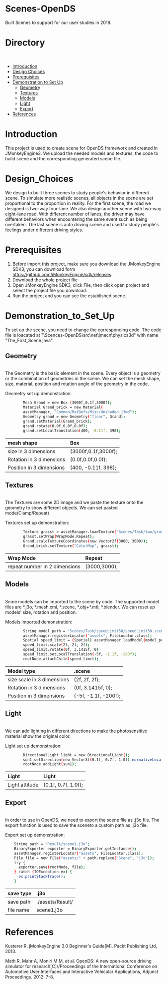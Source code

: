 # Scenes-OpenDS
Built Scenes to support for our user studies in 2019.

Directory
=========
</br>


<!--ts-->
   * [Introduction](#Introduction)
   * [Design Choices](#Design_Choices)
   * [Prerequisites](#Prerequisites)
   * [Demonstration to Set Up](#Demonstration_to_Set_Up)
      * [Geometry](#Geometry)
      * [Textures](#Textures)
      * [Models](#Models)
      * [Light](#Light)
      * [Export](#Export)
   * [References](#References)
   
<!--te-->
   
Introduction
============

This project is used to create scene for OpenDS framework and created in JMonkeyEngine3. We upload the needed models and textures, the code to build scene and the corresponding generated scene file.

Design_Choices
============

We design to built three scenes to study people's behavior in different scene. To simulate more realistic scenes, all objects in the scene are set proportional to the proportion in reality. For the first scene, the road we designed is two-way four-lane. We also design another scene with two-way eight-lane road. With different number of lanes, the driver may have different behaviors when encountering the same event such as being overtaken. The last scene is auto driving scene and used to study people's feelings under different driving styles.

Prerequisites
============

1. Before import this project, make sure you download the JMonkeyEngine SDK3, you can download form https://github.com/jMonkeyEngine/sdk/releases.
2. Download the whole project flie
3. Open JMonkeyEngine SDK3, click File, then click open project and select the project file you download.
4. Run the project and you can see the established scene.

Demonstration_to_Set_Up
========

To set up the scene, you need to change the corresponding code. The code file is loacated at "\Scences-OpenDS\src\net\jmecn\physics3d" with name "The_First_Scene.java".

Geometry
-----
<br>
The Geometry is the basic element in the scene. Every object is a geometry or the combination of geometries in the scene. We can set the mesh shape,  size, material, position and rotation angle of the geometry in the code.
<br>

Geometry set up demonstration:

```bash
        Mesh Grand = new Box (3000f,0.1f,3000f);
        Material Grand_brick = new Material(
        assetManager, "Common/MatDefs/Misc/Unshaded.j3md");	
        Geometry grand = new Geometry("floor", Grand); 
        grand.setMaterial(Grand_brick);
        grand.rotate(0.0f,0.0f,0.0f);
        grand.setLocalTranslation(400, -0.11f, 398);
```
mesh shape|	Box
:- | :-
size in 3 dimensions|	(3000f,0.1f,3000f);
Rotation in 3 dimensions	|(0.0f,0.0f,0.0f);
Position in 3 dimensions	|(400, -0.11f, 398);


Textures
-----
<br>
The Textures are some 2D image and we paste the texture onto the geometry to show different objects. We can set pasted mode(Clamp/Repeat)
<br>

Textures set up demonstration:

```bash
        Texture grasst = assetManager.loadTexture("Scenes/Task/two/grass.png");
        grasst.setWrap(WrapMode.Repeat);
        Grand.scaleTextureCoordinates(new Vector2f(3000, 3000));
        Grand_brick.setTexture("ColorMap", grasst);
```
Wrap Mode|	Repeat
:- | :-
repeat number in 2 dimensions|	(3000,3000);

Models
-----
<br>
Some models can be imported to the scene by code. The supported model files are *.j3o, *.mesh.xml, *.scene, *.obj+*.mtl, *.blender.
We can reset up models' size, rotation and position.
<br>

Models Imported demonstration:

```bash
        String model_path = "Scenes/Task/speedLimit50/speedLimit50.scene";
        assetManager.registerLocator("assets", FileLocator.class);
        Spatial speed_limit = (Spatial) assetManager.loadModel(model_path);
        speed_limit.scale(2f, 2f, 2f);
        speed_limit.rotate(0f, 3.1415f, 0)
        speed_limit.setLocalTranslation(-5f, -1.1f, -200f);
        rootNode.attachChild(speed_limit);
```
Model type|	.scene
:- | :-
size scale in 3 dimensions|	(2f, 2f, 2f);
Rotation in 3 dimensions	|(0f, 3.1415f, 0);
Position in 3 dimensions	|(-5f, -1.1f, -200f);

Light
-----
<br>
We can add lighting in different directions to make the photosensitive material show the original color.
<br>

Light set up demonstration:

```bash
        DirectionalLight light = new DirectionalLight();                        
        sun1.setDirection(new Vector3f(0.1f, 0.7f, 1.0f).normalizeLocal());
        rootNode.addLight(sun1);
```
Light|	Light
:- | :-
Light attitude |(0.1f, 0.7f, 1.0f);


Export
-----
<br>
In order to use in OpenDS, we need to export the scene file as .j3o file. The export function is used to save the sceneto a custom path as .j3o file.
<br>

Export set up demonstration:

```bash
    String path = "Result/scene1.j3o";
    BinaryExporter exporter = BinaryExporter.getInstance();
    assetManager.registerLocator("assets", FileLocator.class);
    File file = new File("assets/" + path.replace("Scene", "j3o"));
    try {
      exporter.save(rootNode, file);
    } catch (IOException ex) {
      ex.printStackTrace();
    }
```
save type|	.j3o
:- | :-
save path|	./assets/Result/
file name	| scene1.j3o

References
========

Kusterer R. jMonkeyEngine 3.0 Beginner's Guide[M]. Packt Publishing Ltd, 2013.

Math R, Mahr A, Moniri M M, et al. OpenDS: A new open-source driving simulator for research[C]//Proceedings of the International Conference on Automotive User Interfaces and Interactive Vehicular Applications, Adjunct Proceedings. 2012: 7-8.



